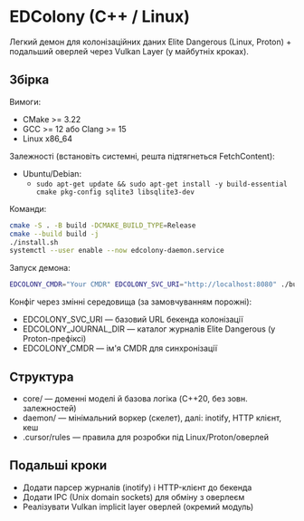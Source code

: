 # EDColony (C++ / Linux)

Легкий демон для колонізаційних даних Elite Dangerous (Linux, Proton) + подальший оверлей через Vulkan Layer (у майбутніх кроках).

## Збірка

Вимоги:
- CMake >= 3.22
- GCC >= 12 або Clang >= 15
- Linux x86_64

Залежності (встановіть системні, решта підтягнеться FetchContent):
- Ubuntu/Debian:
  - `sudo apt-get update && sudo apt-get install -y build-essential cmake pkg-config sqlite3 libsqlite3-dev`

Команди:

```bash
cmake -S . -B build -DCMAKE_BUILD_TYPE=Release
cmake --build build -j
./install.sh
systemctl --user enable --now edcolony-daemon.service
```

Запуск демона:
```bash
EDCOLONY_CMDR="Your CMDR" EDCOLONY_SVC_URI="http://localhost:8080" ./build/daemon/edcolony_daemon
```

Конфіг через змінні середовища (за замовчуванням порожні):
- EDCOLONY_SVC_URI — базовий URL бекенда колонізації
- EDCOLONY_JOURNAL_DIR — каталог журналів Elite Dangerous (у Proton-префіксі)
- EDCOLONY_CMDR — ім'я CMDR для синхронізації

## Структура
- core/ — доменні моделі й базова логіка (C++20, без зовн. залежностей)
- daemon/ — мінімальний воркер (скелет), далі: inotify, HTTP клієнт, кеш
- .cursor/rules — правила для розробки під Linux/Proton/оверлей

## Подальші кроки
- Додати парсер журналів (inotify) і HTTP-клієнт до бекенда
- Додати IPC (Unix domain sockets) для обміну з оверлеєм
- Реалізувати Vulkan implicit layer оверлей (окремий модуль)
